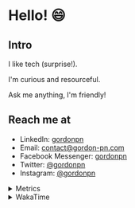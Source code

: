 # Hello! 😄

## Intro

I like tech (surprise!).

I'm curious and resourceful.

Ask me anything, I'm friendly!

## Reach me at

- LinkedIn: [gordonpn](https://www.linkedin.com/in/gordonpn/)
- Email: [contact@gordon-pn.com](mailto:contact@gordon-pn.com)
- Facebook Messenger: [gordonpn](https://www.messenger.com/t/Gordonpn)
- Twitter: [@gordonpn](https://twitter.com/Gordonpn)
- Instagram: [@gordonpn](https://www.instagram.com/gordonpn/)

<details>
  <summary>Metrics</summary>

  <img align="center" src="https://github.com/gordonpn/gordonpn/blob/master/github-metrics.svg" alt="GitHub Metrics">

</details>

<details>
  <summary>WakaTime</summary>

  <!--START_SECTION:waka-->
📊 **This Week I Spent My Time On** 

```text
💬 Programming Languages: 
Java                     5 hrs 29 mins       ███████████████████████░░   93.34 % 
ERB                      10 mins             █░░░░░░░░░░░░░░░░░░░░░░░░   03.10 % 
Gradle                   3 mins              ░░░░░░░░░░░░░░░░░░░░░░░░░   01.03 % 
Groovy                   3 mins              ░░░░░░░░░░░░░░░░░░░░░░░░░   00.90 % 
Shell Script             1 min               ░░░░░░░░░░░░░░░░░░░░░░░░░   00.44 % 

🔥 Editors: 
IntelliJ                 5 hrs 53 mins       █████████████████████████   100.00 % 
```


 Last Updated on 26/12/2023 10:18:58 UTC
<!--END_SECTION:waka-->
</details>
